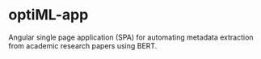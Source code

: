 # optiML-app
Angular single page application (SPA) for automating metadata extraction from academic research papers using BERT.
